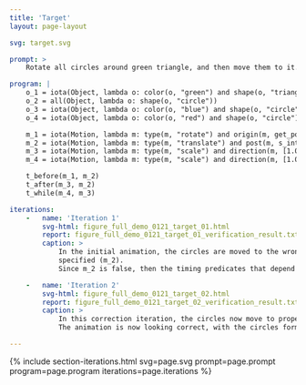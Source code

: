 ```yaml
---
title: 'Target'
layout: page-layout

svg: target.svg

prompt: >
    Rotate all circles around green triangle, and then move them to it. Afterwards, the blue circle scales up by 3, while the red circle expands by 2.

program: |
    o_1 = iota(Object, lambda o: color(o, "green") and shape(o, "triangle"))
    o_2 = all(Object, lambda o: shape(o, "circle"))
    o_3 = iota(Object, lambda o: color(o, "blue") and shape(o, "circle"))
    o_4 = iota(Object, lambda o: color(o, "red") and shape(o, "circle"))

    m_1 = iota(Motion, lambda m: type(m, "rotate") and origin(m, get_pos(o_1)) and agent(m, o_2))
    m_2 = iota(Motion, lambda m: type(m, "translate") and post(m, s_intersect(o_2, o_1)) and agent(m, o_2))
    m_3 = iota(Motion, lambda m: type(m, "scale") and direction(m, [1.0, 1.0]) and magnitude(m, [3.0, 3.0]) and agent(m, o_3))
    m_4 = iota(Motion, lambda m: type(m, "scale") and direction(m, [1.0, 1.0]) and magnitude(m, [2.0, 2.0]) and agent(m, o_4))

    t_before(m_1, m_2)
    t_after(m_3, m_2)
    t_while(m_4, m_3)

iterations:
    -   name: 'Iteration 1'
        svg-html: figure_full_demo_0121_target_01.html
        report: figure_full_demo_0121_target_01_verification_result.txt
        caption: >
            In the initial animation, the circles are moved to the wrong position, not intersecting with the green triangle as
            specified (m_2).
            Since m_2 is false, then the timing predicates that depend on it are also false.

    -   name: 'Iteration 2'
        svg-html: figure_full_demo_0121_target_02.html
        report: figure_full_demo_0121_target_02_verification_result.txt
        caption: >
            In this correction iteration, the circles now move to properly intersect with the green triangle (m_2).
            The animation is now looking correct, with the circles forming a target shape at the end.

---
```



{% include section-iterations.html svg=page.svg prompt=page.prompt program=page.program iterations=page.iterations %}
